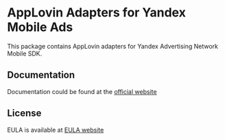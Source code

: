 # AppLovin Adapters for Yandex Mobile Ads
This package contains AppLovin adapters for Yandex Advertising Network Mobile SDK.

## Documentation
Documentation could be found at the [official website][DOCUMENTATION]

## License
EULA is available at [EULA website][LICENSE] 

[DOCUMENTATION]: https://tech.yandex.com/mobile-ads/doc/ios/mob-mediation/applovin-docpage/
[LICENSE]: https://yandex.com/legal/mobileads_sdk_agreement/
